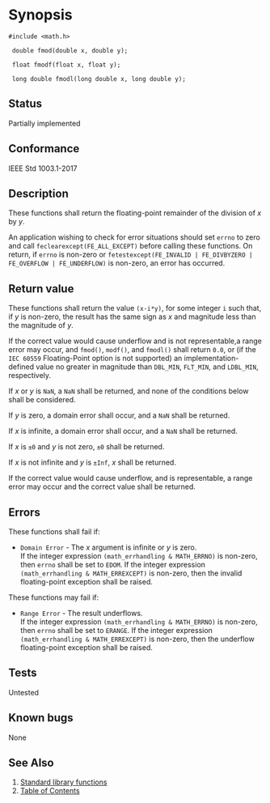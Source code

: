 # Synopsis 
`#include <math.h>`</br>

` double fmod(double x, double y);`</br>

` float fmodf(float x, float y);`</br>

` long double fmodl(long double x, long double y);`</br>

## Status
Partially implemented
## Conformance
IEEE Std 1003.1-2017
## Description


These functions shall return the floating-point remainder of the division of _x_ by _y_.

An application wishing to check for error situations should set `errno` to zero and call
`feclearexcept(FE_ALL_EXCEPT)` before calling these functions. On return, if `errno` is non-zero or
`fetestexcept(FE_INVALID | FE_DIVBYZERO | FE_OVERFLOW | FE_UNDERFLOW)` is non-zero, an error has occurred.


## Return value


These functions shall return the value `(x-i*y)`, for some integer `i` such that, if _y_ is non-zero, the result has the same sign as _x_ and magnitude less than the magnitude of _y_.

If the correct value would cause underflow and is not representable,a range error may occur, and `fmod()`, `modf()`, and `fmodl()` shall return `0.0`, or (if the `IEC 60559` Floating-Point option is not supported) an implementation-defined value no greater in magnitude than `DBL_MIN`, `FLT_MIN`, and `LDBL_MIN`, respectively.

If _x_ or _y_ is `NaN`, a `NaN` shall be returned, and none of the conditions below shall be considered.

If _y_ is zero, a domain error shall occur, and a `NaN` shall be returned.

If _x_ is infinite, a domain error shall occur, and a `NaN` shall be returned.

If _x_ is `±0` and _y_ is not zero, `±0` shall be returned.

If _x_ is not infinite and _y_ is `±Inf`, _x_ shall be returned.

If the correct value would cause underflow, and is representable, a range error may occur and the correct value shall be returned.


## Errors


These functions shall fail if:

* `Domain Error` - The _x_ argument is infinite or _y_ is zero. </br>
 If the integer expression `(math_errhandling & MATH_ERRNO)` is non-zero, then `errno` shall be set to `EDOM`. If
the integer expression `(math_errhandling & MATH_ERREXCEPT)` is non-zero, then the invalid floating-point exception shall
be raised.


These functions may fail if:

* `Range Error` - The result underflows. </br>
 If the integer expression `(math_errhandling & MATH_ERRNO)` is non-zero, then `errno` shall be set to `ERANGE`. If
the integer expression `(math_errhandling & MATH_ERREXCEPT)` is non-zero, then the underflow floating-point exception
shall be raised.


## Tests

Untested

## Known bugs

None

## See Also 
1. [Standard library functions](../README.md)
2. [Table of Contents](../../../README.md)
